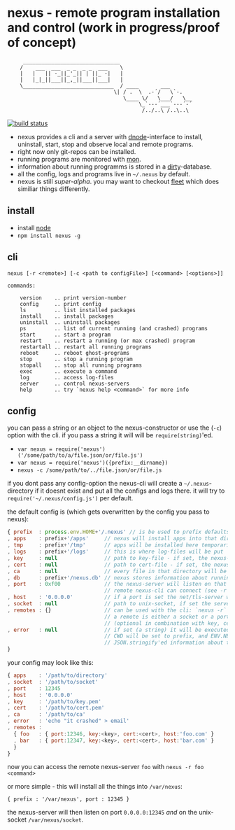 # nexus - remote program installation and control (work in progress/proof of concept)

         _______________________________
        /    ___  ___  _ _  _ _  ___    \
        |   |   || -_||_'_|| | ||_ -|   |
        |   |_|_||___||_,_||___||___|   |
        \_____________________________  / ____       ___
                                      \| / .  \  .-´/   \`-.
                                         \____ \/   \___/   \__
                                              \_`---´___`---´-´
                                               /../..\ /..\..\

[![build status](https://secure.travis-ci.org/guybrush/nexus.png)](http://travis-ci.org/guybrush/nexus)

* nexus provides a cli and a server with [dnode]-interface to install,
  uninstall, start, stop and observe local and remote programs.
* right now only git-repos can be installed.
* running programs are monitored with [mon].
* information about running programms is stored in a [dirty]-database.
* all the config, logs and programs live in `~/.nexus` by default.
* nexus is still *super-alpha*. you may want to checkout [fleet]
  which does similiar things differently.

[node]: http://nodejs.org
[dnode]: https://github.com/substack/dnode
[mon]: https://github.com/visionmedia/mon
[dirty]: https://github.com/felixge/node-dirty
[fleet]: https://github.com/substack/fleet

## install

* install [node]
* `npm install nexus -g`

## cli

```
nexus [-r <remote>] [-c <path to configFile>] [<command> [<options>]]

commands:

    version    .. print version-number
    config     .. print config
    ls         .. list installed packages
    install    .. install packages
    uninstall  .. uninstall packages
    ps         .. list of current running (and crashed) programs
    start      .. start a program
    restart    .. restart a running (or max crashed) program
    restartall .. restart all running programs
    reboot     .. reboot ghost-programs
    stop       .. stop a running program
    stopall    .. stop all running programs
    exec       .. execute a command
    log        .. access log-files
    server     .. control nexus-servers
    help       .. try `nexus help <command>` for more info
```

## config

you can pass a string or an object to the nexus-constructor or use the (`-c`)
option with the cli. if you pass a string it will will be `require(string)`'ed.

* `var nexus = require('nexus')('/some/path/to/a/file.json/or/file.js')`
* `var nexus = require('nexus')({prefix:__dirname})`
* `nexus -c /some/path/to/../file.json/or/file.js`

if you dont pass any config-option the nexus-cli will create a
`~/.nexus`-directory if it doesnt exist and put all the configs and logs there.
it will try to `require('~/.nexus/config.js')` per default.

the default config is (which gets overwritten by the config you pass to nexus):

``` javascript
{ prefix  : process.env.HOME+'/.nexus' // is be used to prefix defaults
, apps    : prefix+'/apps'     // nexus will install apps into that directory
, tmp     : prefix+'/tmp'      // apps will be installed here temporarily
, logs    : prefix+'/logs'     // this is where log-files will be put
, key     : null               // path to key-file - if set, the nexus-server uses tls
, cert    : null               // path to cert-file - if set, the nexus-server uses tls
, ca      : null               // every file in that directory will be read into the ca
, db      : prefix+'/nexus.db' // nexus stores information about running processes there
, port    : 0xf00              // the nexus-server will listen on that port
                               // remote nexus-cli can connect (see -r option)
, host    : '0.0.0.0'          // if a port is set the net/tls-server will be bound to it
, socket  : null               // path to unix-socket, if set the server will also listen on it
, remotes : {}                 // can be used with the cli: `nexus -r`
                               // a remote is either a socket or a port
                               // (optional in combination with key, cert, host)
, error   : null               // if set (a string) it will be executed when a program exits
                               // CWD will be set to prefix, and ENV.NEXUS_MONITOR contains
                               // JSON.stringify'ed information about the chrashed program
}
```

your config may look like this:

``` javascript
{ apps    : '/path/to/directory'
, socket  : '/path/to/socket'
, port    : 12345
, host    : '0.0.0.0'
, key     : '/path/to/key.pem'
, cert    : '/path/to/cert.pem'
, ca      : '/path/to/ca'
, error   : 'echo "it crashed" > email'
, remotes :
  { foo   : { port:12346, key:<key>, cert:<cert>, host:'foo.com' }
  , bar   : { port:12347, key:<key>, cert:<cert>, host:'bar.com' }
  }
}
```

now you can access the remote nexus-server `foo` with `nexus -r foo <command>`

or more simple - this will install all the things into `/var/nexus`:

```
{ prefix : '/var/nexus', port : 12345 }
```

the nexus-server will then listen on port `0.0.0.0:12345` *and* on the
unix-socket `/var/nexus/socket`.

